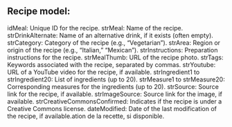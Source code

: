 ## Recipe model:

idMeal: Unique ID for the recipe.
strMeal: Name of the recipe.
strDrinkAlternate: Name of an alternative drink, if it exists (often empty).
strCategory: Category of the recipe (e.g., “Vegetarian”).
strArea: Region or origin of the recipe (e.g., “Italian,” “Mexican”).
strInstructions: Preparation instructions for the recipe.
strMealThumb: URL of the recipe photo.
strTags: Keywords associated with the recipe, separated by commas.
strYoutube: URL of a YouTube video for the recipe, if available.
strIngredient1 to strIngredient20: List of ingredients (up to 20).
strMeasure1 to strMeasure20: Corresponding measures for the ingredients (up to 20).
strSource: Source link for the recipe, if available.
strImageSource: Source link for the image, if available.
strCreativeCommonsConfirmed: Indicates if the recipe is under a Creative Commons license.
dateModified: Date of the last modification of the recipe, if available.ation de la recette, si disponible.
